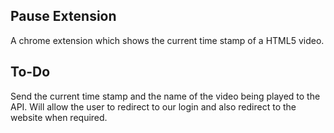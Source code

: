 ## Pause Extension
A chrome extension which shows the current time stamp of a HTML5 video.

## To-Do
Send the current time stamp and the name of the video being played to the API.
Will allow the user to redirect to our login and also redirect to the website when required.